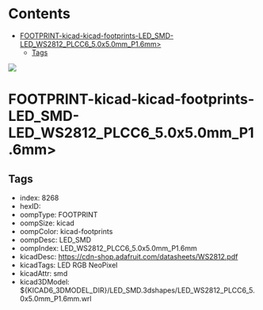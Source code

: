 



Contents
========

* [FOOTPRINT-kicad-kicad-footprints-LED_SMD-LED_WS2812_PLCC6_5.0x5.0mm_P1.6mm>](#footprint-kicad-kicad-footprints-led_smd-led_ws2812_plcc6_50x50mm_p16mm)
	* [Tags](#tags)
  
![][im]
# FOOTPRINT-kicad-kicad-footprints-LED_SMD-LED_WS2812_PLCC6_5.0x5.0mm_P1.6mm>

## Tags

- index: 8268
- hexID: 
- oompType: FOOTPRINT
- oompSize: kicad
- oompColor: kicad-footprints
- oompDesc: LED_SMD
- oompIndex: LED_WS2812_PLCC6_5.0x5.0mm_P1.6mm
- kicadDesc: https://cdn-shop.adafruit.com/datasheets/WS2812.pdf
- kicadTags: LED RGB NeoPixel
- kicadAttr: smd
- kicad3DModel: ${KICAD6_3DMODEL_DIR}/LED_SMD.3dshapes/LED_WS2812_PLCC6_5.0x5.0mm_P1.6mm.wrl



[im]: image.png
